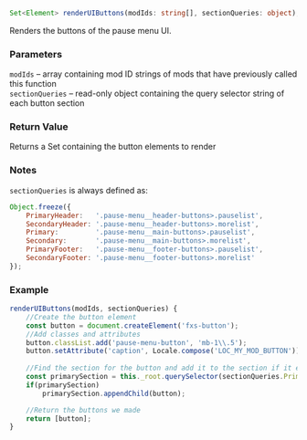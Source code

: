 ```ts
Set<Element> renderUIButtons(modIds: string[], sectionQueries: object);
```

Renders the buttons of the pause menu UI.

### Parameters

`modIds`         &ndash; array containing mod ID strings of mods that have previously called this function <br>
`sectionQueries` &ndash; read-only object containing the query selector string of each button section<br>

### Return Value

Returns a Set containing the button elements to render

### Notes

`sectionQueries` is always defined as:
```js
Object.freeze({
    PrimaryHeader:   '.pause-menu__header-buttons>.pauselist',
    SecondaryHeader: '.pause-menu__header-buttons>.morelist',
    Primary:         '.pause-menu__main-buttons>.pauselist',
    Secondary:       '.pause-menu__main-buttons>.morelist',
    PrimaryFooter:   '.pause-menu__footer-buttons>.pauselist',
    SecondaryFooter: '.pause-menu__footer-buttons>.morelist'
});
```

### Example

```js
renderUIButtons(modIds, sectionQueries) {
    //Create the button element
    const button = document.createElement('fxs-button');
    //Add classes and attributes
    button.classList.add('pause-menu-button', 'mb-1\\.5');
    button.setAttribute('caption', Locale.compose('LOC_MY_MOD_BUTTON'));
    
    //Find the section for the button and add it to the section if it exists
    const primarySection = this._root.querySelector(sectionQueries.Primary);
    if(primarySection)
        primarySection.appendChild(button);

    //Return the buttons we made
    return [button];
}
```

